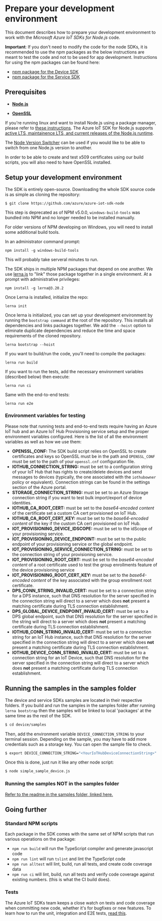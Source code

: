 # Prepare your development environment

This document describes how to prepare your development environment to work with the *Microsoft Azure IoT SDKs for Node.js* code.

**Important**: If you don't need to modify the code for the node SDKs, it is recommended to use the npm packages as the below instructions are meant to test the code and not to be used for app development.
Instructions for using the npm packages can be found here:
   * [npm package for the Device SDK](../device/core/readme.md)
   * [npm package for the Service SDK](../service/readme.md)

## Prerequisites

- [**Node.js**][node-download]

- [**OpenSSL**][openssl]


If you're running linux and want to install Node.js using a package manager, please refer to [these instructions][node-linux]. The Azure IoT SDK for Node.js supports [active LTS, maintainence LTS, and current releases of the Node.js runtime](https://nodejs.dev/en/about/releases/).

The [Node Version Switcher][nvs] can be used if you would like to be able to switch from one Node.js version to another.

In order to be able to create and test x509 certificates using our build scripts, you will also need to have OpenSSL installed.

<a name="devenv"/>

## Setup your development environment

The SDK is entirely open-source. Downloading the whole SDK source code is as simple as cloning the repository:

```
$ git clone https://github.com/azure/azure-iot-sdk-node
```
This step is deprecated as of NPM v5.0.0, `windows-build-tools` was bundled into NPM and no longer needed to be installed manually.

For older versions of NPM developing on Windows, you will need to install some additional build tools.

In an administrator command prompt:

```
npm install -g windows-build-tools
```

This will probably take serveral minutes to run.

The SDK ships in multiple NPM packages that depend on one another. We use [lerna.js](https://lernajs.io) to "link" those package together in a single environment. At a prompt with administrative privileges:

```
npm install -g lerna@3.20.2
```

Once Lerna is installed, initialize the repo:

```
lerna init
```

Once lerna is initialized, you can set up your development environment by running the `bootstrap command` at the root of the repository. This installs all dependencies and links packages together. We add the `--hoist` option to eliminate duplicate dependencies and reduce the time and space requirements of the cloned repository.

```
lerna bootstrap --hoist
```

If you want to build/run the code, you'll need to compile the packages:

```
lerna run build
```

If you want to run the tests, add the necessary environment variables (described below) then execute:

```
lerna run ci
```

Same with the end-to-end tests:

```
lerna run e2e
```

### Environment variables for testing

Please note that running tests and end-to-end tests require having an Azure IoT hub and an Azure IoT Hub Provisioning service setup and the proper environment variables configured. Here is the list of all the environment variables as well as how we use them:

- **OPENSSL_CONF:** The SDK build script relies on OpenSSL to create certificates and keys so OpenSSL must be in the path and `OPENSSL_CONF` must be set to the path of your `openssl.cnf` configuration file.
- **IOTHUB_CONNECTION_STRING:** must be set to a configuration string of your IoT Hub that has rights to create/delete devices and send messages to devices (typically, the one associated with the `iothubowner` policy or equivalent). Connection strings can be found in the settings section of the Azure portal.
- **STORAGE_CONNECTION_STRING:** must be set to an Azure Storage connection string if you want to test bulk import/export of device identities.
- **IOTHUB_CA_ROOT_CERT:** must be set to the *base64-encoded content* of the certificate set a custom CA cert provisioned on IoT Hub.
- **IOTHUB_CA_ROOT_CERT_KEY:** must be set to the *base64-encoded content* of the key if the custom CA cert provisioned on IoT Hub.
- **IOT_PROVISIONING_DEVICE_IDSCOPE:** must be set to the idScope of your provisioning service.
- **IOT_PROVISIONING_DEVICE_ENDPOINT:** must be set to the public endpoint of your provisioning service or the global endpoint.
- **IOT_PROVISIONING_SERVICE_CONNECTION_STRING:** must be set to the connection string of your provisioning service.
- **IOT_PROVISIONING_ROOT_CERT:** must be set to the *base64-encoded content* of a root certificate used to test the group enrollments feature of the device provisioning service
- **IOT_PROVISIONING_ROOT_CERT_KEY:** must be set to the *base64-encoded content* of the key associated with the group enrollment root certificate.
- **DPS_CONN_STRING_INVALID_CERT:** must be set to a connection string for a DPS instance, such that DNS resolution for the server specified in the connection string will direct to a server which does **not** present a matching certificate during TLS connection establishment.
- **DPS_GLOBAL_DEVICE_ENDPOINT_INVALID_CERT:** must be set to a DPS global endpoint, such that DNS resolution for the server specified in the string will direct to a server which does **not** present a matching certificate during TLS connection establishment.
- **IOTHUB_CONN_STRING_INVALID_CERT:** must be set to a connection string for an IoT Hub instance, such that DNS resolution for the server specified in the connection string will direct to a server which does **not** present a matching certificate during TLS connection establishment.
- **IOTHUB_DEVICE_CONN_STRING_INVALID_CERT:** must be set to a connection string for an IoT Device, such that DNS resolution for the server specified in the connection string will direct to a server which does **not** present a matching certificate during TLS connection establishment.


## Running the samples in the samples folder

The device and service SDKs samples are located in their respective folders. If you build and run the samples in the samples folder after running `lerna bootstrap` then the samples will be linked to local 'packages' at the same time as the rest of the SDK.

```bash
$ cd device/samples
```

Then, add the environment variable `DEVICE_CONNECTION_STRING` to your terminal session. Depending on the sample, you may have to add more credentials such as a storage key. You can open the sample file to check.

```bash
$ export DEVICE_CONNECTION_STRING="<YourIoTHubDeviceConnectionString>"
```

Once this is done, just run it like any other node script:

```bash
$ node simple_sample_device.js
```

### Running the samples NOT in the samples folder

[Refer to the readme in the samples folder, linked here.][samples-readme]

## Going further

### Standard NPM scripts

Each package in the SDK comes with the same set of NPM scripts that run various operations on the package:
* `npm run build` will run the TypeScript compiler and generate javascript code
* `npm run lint` will run `tslint` and lint the TypeScript code
* `npm run alltest` will lint, build, run all tests, and create code coverage data
* `npm run ci` will lint, build, run all tests and verify code coverage against existing numbers. (this is what the CI build does).

### Tests

The Azure IoT SDKs team keeps a close watch on tests and code coverage when committing new code, whether it's for bugfixes or new features.
To learn how to run the unit, integration and E2E tests, [read this](./node-tests.md).

[node-download]: https://nodejs.org/en/download/
[node-linux]: https://nodejs.org/en/download/package-manager/
[nvs]: https://github.com/jasongin/nvs
[openssl]: https://www.openssl.org/
[samples-readme]: ../device/samples/readme.md
